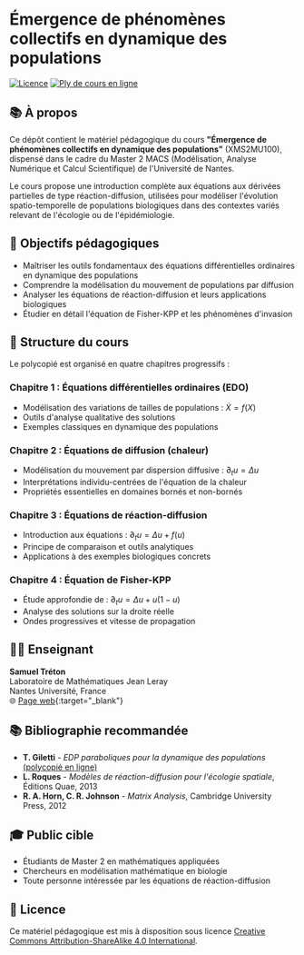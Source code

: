 # Émergence de phénomènes collectifs en dynamique des populations

[![Licence](https://img.shields.io/badge/Licence-CC%20BY--SA%204.0-blue.svg)](https://creativecommons.org/licenses/by-sa/4.0/)
[![Ply de cours en ligne](https://img.shields.io/badge/Cours%20en%20ligne-Accéder-4c1.svg)](https://www.samueltreton.fr/enseignements/nantes/M2_modelisation/Emergence_de_phenomenes_collectifs.pdf)

## 📚 À propos

Ce dépôt contient le matériel pédagogique du cours **"Émergence de phénomènes collectifs en dynamique des populations"** (XMS2MU100), dispensé dans le cadre du Master 2 MACS (Modélisation, Analyse Numérique et Calcul Scientifique) de l'Université de Nantes.

Le cours propose une introduction complète aux équations aux dérivées partielles de type réaction-diffusion, utilisées pour modéliser l'évolution spatio-temporelle de populations biologiques dans des contextes variés relevant de l'écologie ou de l'épidémiologie.

## 🎯 Objectifs pédagogiques

- Maîtriser les outils fondamentaux des équations différentielles ordinaires en dynamique des populations
- Comprendre la modélisation du mouvement de populations par diffusion
- Analyser les équations de réaction-diffusion et leurs applications biologiques
- Étudier en détail l'équation de Fisher-KPP et les phénomènes d'invasion

## 📖 Structure du cours

Le polycopié est organisé en quatre chapitres progressifs :

### **Chapitre 1 : Équations différentielles ordinaires (EDO)**
- Modélisation des variations de tailles de populations : $\dot{X} = f(X)$
- Outils d'analyse qualitative des solutions
- Exemples classiques en dynamique des populations

### **Chapitre 2 : Équations de diffusion (chaleur)**
- Modélisation du mouvement par dispersion diffusive : $\partial_t u = \Delta u$
- Interprétations individu-centrées de l'équation de la chaleur
- Propriétés essentielles en domaines bornés et non-bornés

### **Chapitre 3 : Équations de réaction-diffusion**
- Introduction aux équations : $\partial_t u = \Delta u + f(u)$
- Principe de comparaison et outils analytiques
- Applications à des exemples biologiques concrets

### **Chapitre 4 : Équation de Fisher-KPP**
- Étude approfondie de : $\partial_t u = \Delta u + u(1-u)$
- Analyse des solutions sur la droite réelle
- Ondes progressives et vitesse de propagation

<!-- ## 📁 Contenu du repository

```
├── M2_modelisation_poly_cours.tex     # Document principal LaTeX
├── M2_modelisation_poly_cours.pdf     # Polycopié compilé
├── images/                            # Figures et diagrammes
│   ├── chap_1/                       # Illustrations chapitre 1
│   ├── annexe/                       # Figures annexes
│   └── DALL-E/                       # Images générées par IA
├── document_in_preparation/           # Matériel en développement
└── README.md                          # Ce fichier
``` -->


## 👨‍🏫 Enseignant

**Samuel Tréton**  
Laboratoire de Mathématiques Jean Leray  
Nantes Université, France  
🌐 [Page web](https://www.samueltreton.fr/){:target="_blank"}

## 📚 Bibliographie recommandée

- **T. Giletti** - *EDP paraboliques pour la dynamique des populations* [(polycopié en ligne)](https://tgiletti.perso.math.cnrs.fr/pdf/M2MFA_EDP%20Dyn%20Pop.pdf)
- **L. Roques** - *Modèles de réaction-diffusion pour l'écologie spatiale*, Éditions Quae, 2013
- **R. A. Horn, C. R. Johnson** - *Matrix Analysis*, Cambridge University Press, 2012

## 🎓 Public cible

- Étudiants de Master 2 en mathématiques appliquées
- Chercheurs en modélisation mathématique en biologie
- Toute personne intéressée par les équations de réaction-diffusion

## 📄 Licence

Ce matériel pédagogique est mis à disposition sous licence [Creative Commons Attribution-ShareAlike 4.0 International](https://creativecommons.org/licenses/by-sa/4.0/).